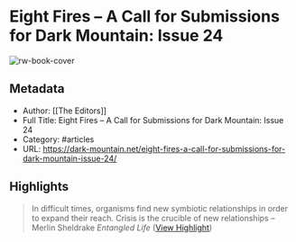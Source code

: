 # Eight Fires – A Call for Submissions for Dark Mountain: Issue 24

![rw-book-cover](https://dark-mountain.net/wp-content/uploads/2023/02/DM21-workshop-fire-scaled.jpeg)

## Metadata
- Author: [[The Editors]]
- Full Title: Eight Fires – A Call for Submissions for Dark Mountain: Issue 24
- Category: #articles
- URL: https://dark-mountain.net/eight-fires-a-call-for-submissions-for-dark-mountain-issue-24/

## Highlights

> In difficult times, organisms find new symbiotic relationships in order to expand their reach. Crisis is the crucible of new relationships
>  – Merlin Sheldrake *Entangled Life* ([View Highlight](https://read.readwise.io/read/01grtggw8ez6010qp4ckc0vanv))

